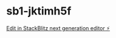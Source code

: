 # sb1-jktimh5f

[Edit in StackBlitz next generation editor ⚡️](https://stackblitz.com/~/github.com/prasanthlucy/sb1-jktimh5f)